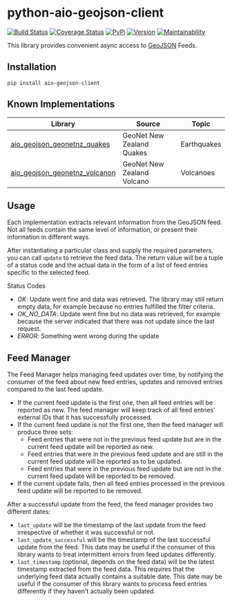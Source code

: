 # python-aio-geojson-client

[![Build Status](https://travis-ci.org/exxamalte/python-aio-geojson-client.svg)](https://travis-ci.org/exxamalte/python-aio-geojson-client)
[![Coverage Status](https://coveralls.io/repos/github/exxamalte/python-aio-geojson-client/badge.svg?branch=master)](https://coveralls.io/github/exxamalte/python-aio-geojson-client?branch=master)
[![PyPi](https://img.shields.io/pypi/v/aio-geojson-client.svg)](https://pypi.python.org/pypi/aio-geojson-client)
[![Version](https://img.shields.io/pypi/pyversions/aio-geojson-client.svg)](https://pypi.python.org/pypi/aio-geojson-client)
[![Maintainability](https://api.codeclimate.com/v1/badges/4f7b12fe27fc845b5712/maintainability)](https://codeclimate.com/github/exxamalte/python-aio-geojson-client/maintainability)

This library provides convenient async access to 
[GeoJSON](https://tools.ietf.org/html/rfc7946) Feeds.

## Installation
`pip install aio-geojson-client`

## Known Implementations

| Library  | Source  | Topic  |
|----------|---------|--------|
| [aio_geojson_geonetnz_quakes](https://github.com/exxamalte/python-aio-geojson-geonetnz-quakes) | GeoNet New Zealand Quakes | Earthquakes |
| [aio_geojson_geonetnz_volcanon](https://github.com/exxamalte/python-aio-geojson-geonetnz-volcano) | GeoNet New Zealand Volcano | Volcanoes |


## Usage
Each implementation extracts relevant information from the GeoJSON feed. Not 
all feeds contain the same level of information, or present their information 
in different ways.

After instantiating a particular class and supply the required parameters, you 
can call `update` to retrieve the feed data. The return value will be a tuple 
of a status code and the actual data in the form of a list of feed entries 
specific to the selected feed.

Status Codes
* _OK_: Update went fine and data was retrieved. The library may still 
  return empty data, for example because no entries fulfilled the filter 
  criteria.
* _OK_NO_DATA_: Update went fine but no data was retrieved, for example 
  because the server indicated that there was not update since the last request.
* _ERROR_: Something went wrong during the update

## Feed Manager

The Feed Manager helps managing feed updates over time, by notifying the 
consumer of the feed about new feed entries, updates and removed entries 
compared to the last feed update.

* If the current feed update is the first one, then all feed entries will be 
  reported as new. The feed manager will keep track of all feed entries' 
  external IDs that it has successfully processed.
* If the current feed update is not the first one, then the feed manager will 
  produce three sets:
  * Feed entries that were not in the previous feed update but are in the 
    current feed update will be reported as new.
  * Feed entries that were in the previous feed update and are still in the 
    current feed update will be reported as to be updated.
  * Feed entries that were in the previous feed update but are not in the 
    current feed update will be reported to be removed.
* If the current update fails, then all feed entries processed in the previous
  feed update will be reported to be removed.

After a successful update from the feed, the feed manager provides two
different dates:

* `last_update` will be the timestamp of the last update from the feed 
  irrespective of whether it was successful or not.
* `last_update_successful` will be the timestamp of the last successful update 
  from the feed. This date may be useful if the consumer of this library wants 
  to treat intermittent errors from feed updates differently.
* `last_timestamp` (optional, depends on the feed data) will be the latest 
  timestamp extracted from the feed data. 
  This requires that the underlying feed data actually contains a suitable 
  date. This date may be useful if the consumer of this library wants to 
  process feed entries differently if they haven't actually been updated.
